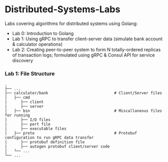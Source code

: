 # Distributed-Systems-Labs
Labs covering algorithms for distributed systems using Golang:
- Lab 0: Introduction to Golang
- Lab 1: Using gRPC to transfer client-server data (simulate bank account & calculator operations)
- Lab 2: Creating peer-to-peer system to form N totally-ordered replicas of transaction logs; formulated using gRPC & Consul API for service discovery
                                 
### Lab 1: File Structure
    .
    ├── ...
    ├── calculator/bank                             # Client/Server files
    │   ├── cmd                       
    |      ├── client
    |      ├── server
    │   ├── bin                                     # Miscallaneous files for running
    |      ├── I/O files
    |      ├── port file
    |      ├── executable files
    │   ├── proto                                   # Protobuf configuration to run gRPC data transfer
    |      ├── protobuf definition file
    |      ├── autogen protobuf client/server code
    │   └── ...                
    └── ...
    
    
    
    
    
    
    
    
    
    
